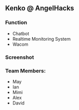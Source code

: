 ## Kenko @ AngelHacks 

### Function
- Chatbot
- Realtime Monitoring System
- Wacom

### Screenshot
[logo]: https://github.com/ywchiu/angelhacks/blob/master/kenko1.png "Dashboard"
[logo]: https://github.com/ywchiu/angelhacks/blob/master/kenko2.png "Wacom"
[logo]: https://github.com/ywchiu/angelhacks/blob/master/kenko3.png "chatbot"

### Team Members:
- May
- Ian
- Mimi
- Alex
- David
